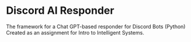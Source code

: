 # Discord AI Responder
The framework for a Chat GPT-based responder for Discord Bots (Python)
Created as an assignment for Intro to Intelligent Systems.